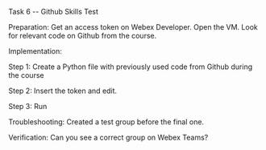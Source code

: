 Task 6 -- Github Skills Test


Preparation:
Get an access token on Webex Developer.
Open the VM.
Look for relevant code on Github from the course.


Implementation:

Step 1:
Create a Python file with previously used code from Github during the course

Step 2:
Insert the token and edit.

Step 3:
Run


Troubleshooting:
Created a test group before the final one.


Verification:
Can you see a correct group on Webex Teams?